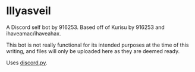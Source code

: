 # Illyasveil
A Discord self bot by 916253. Based off of Kurisu by 916253 and ihaveamac/ihaveahax. 

This bot is not really functional for its intended purposes at the time of this writing, and files will only be uploaded here as they are deemed ready.

Uses [discord.py](https://github.com/Rapptz/discord.py).
